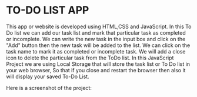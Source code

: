 # TO-DO LIST APP
This app or website is developed using HTML,CSS and JavaScript.
In this To Do list we can add our task list and mark that particular task as completed or incomplete.
We can write the new task in the input box and click on the "Add" button then the new task will be added to the list.
We can click on the task name to mark it as completed or incomplete task. We will add a close icon to delete the particular task from the ToDo list.
In this JavaScript Project we are using Local Storage  that will store the task list or To Do list in your web browser, So that if you close and restart the browser then also it will display your saved To-Do List.

Here is a screenshot of the project:






